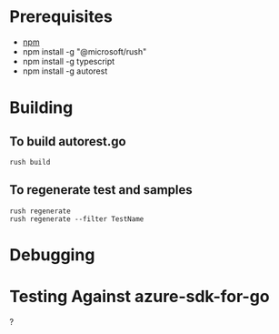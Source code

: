 # Prerequisites

- [npm](https://www.npmjs.com/)
- npm install -g "@microsoft/rush"
- npm install -g typescript
- npm install -g autorest

# Building

## To build autorest.go

```terminal
rush build
```

## To regenerate test and samples

```terminal
rush regenerate
rush regenerate --filter TestName
```

# Debugging


# Testing Against azure-sdk-for-go

?
